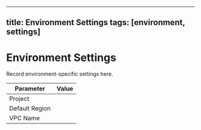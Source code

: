 
---
title: Environment Settings
tags: [environment, settings]
---

# Environment Settings  
Record environment-specific settings here.

| Parameter | Value |
|-----------|-------|
| Project | |
| Default Region | |
| VPC Name | |
